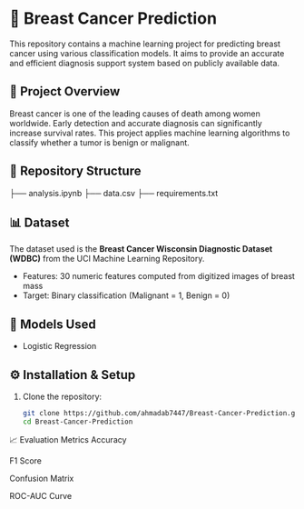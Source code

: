 # 🧠 Breast Cancer Prediction

This repository contains a machine learning project for predicting breast cancer using various classification models. It aims to provide an accurate and efficient diagnosis support system based on publicly available data.

## 📌 Project Overview

Breast cancer is one of the leading causes of death among women worldwide. Early detection and accurate diagnosis can significantly increase survival rates. This project applies machine learning algorithms to classify whether a tumor is benign or malignant.

## 📂 Repository Structure

├── analysis.ipynb
├── data.csv
├── requirements.txt



## 📊 Dataset

The dataset used is the **Breast Cancer Wisconsin Diagnostic Dataset (WDBC)** from the UCI Machine Learning Repository.

- Features: 30 numeric features computed from digitized images of breast mass
- Target: Binary classification (Malignant = 1, Benign = 0)

## 🧪 Models Used

- Logistic Regression





## ⚙️ Installation & Setup

1. Clone the repository:
   ```bash
   git clone https://github.com/ahmadab7447/Breast-Cancer-Prediction.git
   cd Breast-Cancer-Prediction


📈 Evaluation Metrics
Accuracy

F1 Score

Confusion Matrix

ROC-AUC Curve